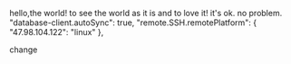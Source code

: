 hello,the world!
to see the world as it is and to love it!
it's ok.
no problem.
"database-client.autoSync": true,
    "remote.SSH.remotePlatform": {
        "47.98.104.122": "linux"
    },

change